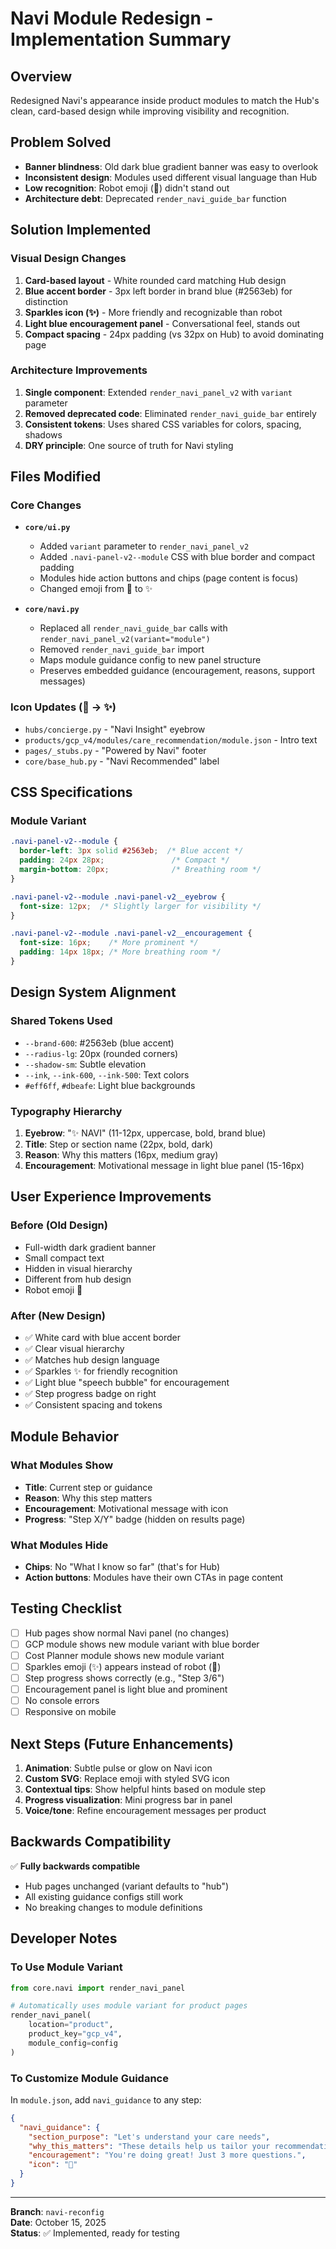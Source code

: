 # Navi Module Redesign - Implementation Summary

## Overview
Redesigned Navi's appearance inside product modules to match the Hub's clean, card-based design while improving visibility and recognition.

## Problem Solved
- **Banner blindness**: Old dark blue gradient banner was easy to overlook
- **Inconsistent design**: Modules used different visual language than Hub
- **Low recognition**: Robot emoji (🤖) didn't stand out
- **Architecture debt**: Deprecated `render_navi_guide_bar` function

## Solution Implemented

### Visual Design Changes
1. **Card-based layout** - White rounded card matching Hub design
2. **Blue accent border** - 3px left border in brand blue (#2563eb) for distinction
3. **Sparkles icon (✨)** - More friendly and recognizable than robot
4. **Light blue encouragement panel** - Conversational feel, stands out
5. **Compact spacing** - 24px padding (vs 32px on Hub) to avoid dominating page

### Architecture Improvements
1. **Single component**: Extended `render_navi_panel_v2` with `variant` parameter
2. **Removed deprecated code**: Eliminated `render_navi_guide_bar` entirely
3. **Consistent tokens**: Uses shared CSS variables for colors, spacing, shadows
4. **DRY principle**: One source of truth for Navi styling

## Files Modified

### Core Changes
- **`core/ui.py`**
  - Added `variant` parameter to `render_navi_panel_v2`
  - Added `.navi-panel-v2--module` CSS with blue border and compact padding
  - Modules hide action buttons and chips (page content is focus)
  - Changed emoji from 🤖 to ✨

- **`core/navi.py`**
  - Replaced all `render_navi_guide_bar` calls with `render_navi_panel_v2(variant="module")`
  - Removed `render_navi_guide_bar` import
  - Maps module guidance config to new panel structure
  - Preserves embedded guidance (encouragement, reasons, support messages)

### Icon Updates (🤖 → ✨)
- `hubs/concierge.py` - "Navi Insight" eyebrow
- `products/gcp_v4/modules/care_recommendation/module.json` - Intro text
- `pages/_stubs.py` - "Powered by Navi" footer
- `core/base_hub.py` - "Navi Recommended" label

## CSS Specifications

### Module Variant
```css
.navi-panel-v2--module {
  border-left: 3px solid #2563eb;  /* Blue accent */
  padding: 24px 28px;               /* Compact */
  margin-bottom: 20px;              /* Breathing room */
}

.navi-panel-v2--module .navi-panel-v2__eyebrow {
  font-size: 12px;  /* Slightly larger for visibility */
}

.navi-panel-v2--module .navi-panel-v2__encouragement {
  font-size: 16px;    /* More prominent */
  padding: 14px 18px; /* More breathing room */
}
```

## Design System Alignment

### Shared Tokens Used
- `--brand-600`: #2563eb (blue accent)
- `--radius-lg`: 20px (rounded corners)
- `--shadow-sm`: Subtle elevation
- `--ink`, `--ink-600`, `--ink-500`: Text colors
- `#eff6ff`, `#dbeafe`: Light blue backgrounds

### Typography Hierarchy
1. **Eyebrow**: "✨ NAVI" (11-12px, uppercase, bold, brand blue)
2. **Title**: Step or section name (22px, bold, dark)
3. **Reason**: Why this matters (16px, medium gray)
4. **Encouragement**: Motivational message in light blue panel (15-16px)

## User Experience Improvements

### Before (Old Design)
- Full-width dark gradient banner
- Small compact text
- Hidden in visual hierarchy
- Different from hub design
- Robot emoji 🤖

### After (New Design)
- ✅ White card with blue accent border
- ✅ Clear visual hierarchy
- ✅ Matches hub design language
- ✅ Sparkles ✨ for friendly recognition
- ✅ Light blue "speech bubble" for encouragement
- ✅ Step progress badge on right
- ✅ Consistent spacing and tokens

## Module Behavior

### What Modules Show
- **Title**: Current step or guidance
- **Reason**: Why this step matters
- **Encouragement**: Motivational message with icon
- **Progress**: "Step X/Y" badge (hidden on results page)

### What Modules Hide
- **Chips**: No "What I know so far" (that's for Hub)
- **Action buttons**: Modules have their own CTAs in page content

## Testing Checklist

- [ ] Hub pages show normal Navi panel (no changes)
- [ ] GCP module shows new module variant with blue border
- [ ] Cost Planner module shows new module variant
- [ ] Sparkles emoji (✨) appears instead of robot (🤖)
- [ ] Step progress shows correctly (e.g., "Step 3/6")
- [ ] Encouragement panel is light blue and prominent
- [ ] No console errors
- [ ] Responsive on mobile

## Next Steps (Future Enhancements)

1. **Animation**: Subtle pulse or glow on Navi icon
2. **Custom SVG**: Replace emoji with styled SVG icon
3. **Contextual tips**: Show helpful hints based on module step
4. **Progress visualization**: Mini progress bar in panel
5. **Voice/tone**: Refine encouragement messages per product

## Backwards Compatibility

✅ **Fully backwards compatible**
- Hub pages unchanged (variant defaults to "hub")
- All existing guidance configs still work
- No breaking changes to module definitions

## Developer Notes

### To Use Module Variant
```python
from core.navi import render_navi_panel

# Automatically uses module variant for product pages
render_navi_panel(
    location="product",
    product_key="gcp_v4",
    module_config=config
)
```

### To Customize Module Guidance
In `module.json`, add `navi_guidance` to any step:
```json
{
  "navi_guidance": {
    "section_purpose": "Let's understand your care needs",
    "why_this_matters": "These details help us tailor your recommendation",
    "encouragement": "You're doing great! Just 3 more questions.",
    "icon": "💪"
  }
}
```

---

**Branch**: `navi-reconfig`  
**Date**: October 15, 2025  
**Status**: ✅ Implemented, ready for testing
